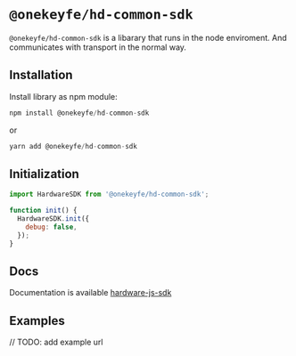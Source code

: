 # `@onekeyfe/hd-common-sdk`

`@onekeyfe/hd-common-sdk` is a libarary that runs in the node enviroment. And communicates with transport in the normal way.

## Installation

Install library as npm module:

```javascript
npm install @onekeyfe/hd-common-sdk
```

or

```javascript
yarn add @onekeyfe/hd-common-sdk
```

## Initialization

```javascript
import HardwareSDK from '@onekeyfe/hd-common-sdk';

function init() {
  HardwareSDK.init({
    debug: false,
  });
}
```

## Docs

Documentation is available [hardware-js-sdk](https://developer.onekey.so/connect-to-hardware/hardware-sdk/start)

## Examples
// TODO: add example url
